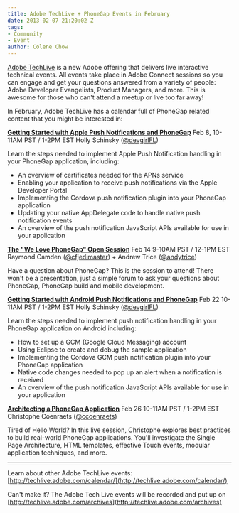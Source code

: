 ```yaml
---
title: Adobe TechLive + PhoneGap Events in February
date: 2013-02-07 21:20:02 Z
tags:
- Community
- Event
author: Colene Chow
---
```


[Adobe TechLive](http://techlive.adobe.com) is a new Adobe offering that delivers live interactive technical events. All events take place in Adobe Connect sessions so you can engage and get your questions answered from a variety of people: Adobe Developer Evangelists, Product Managers, and more. This is awesome for those who can't attend a meetup or live too far away!

In February, Adobe TechLive has a calendar full of PhoneGap related content that you might be interested in:

**[Getting Started with Apple Push Notifications and PhoneGap](http://techlive.adobe.com/ai1ec_event/getting-started-with-apple-push-notifications-and-phonegap/?instance_id=692)**
Feb 8, 10-11AM PST / 1-2PM EST
Holly Schinsky ([@devgirlFL](http://twitter.com/devgirlFL))

Learn the steps needed to implement Apple Push Notification handling in your PhoneGap application, including:

- An overview of certificates needed for the APNs service
- Enabling your application to receive push notifications via the Apple Developer Portal
- Implementing the Cordova push notification plugin into your PhoneGap application
- Updating your native AppDelegate code to handle native push notification events
- An overview of the push notification JavaScript APIs available for use in your application

**[The "We Love PhoneGap" Open Session](http://techlive.adobe.com/ai1ec_event/the-we-love-phonegap-open-session/?instance_id=670)**
Feb 14 9-10AM PST / 12-1PM EST
Raymond Camden ([@cfjedimaster](http://twitter.com/cfjedimaster)) + Andrew Trice ([@andytrice](http://twitter.com/andytrice))

Have a question about PhoneGap? This is the session to attend! There won't be a presentation, just a simple forum to ask your questions about PhoneGap, PhoneGap build and mobile development.

**[Getting Started with Android Push Notifications and PhoneGap](http://techlive.adobe.com/ai1ec_event/getting-started-with-android-push-notifications-and-phonegap/?instance_id=694)**
Feb 22 10-11AM PST / 1-2PM EST
Holly Schinsky ([@devgirlFL](http://twitter.com/devgirlFL))

Learn the steps needed to implement push notification handling in your PhoneGap application on Android including:

- How to set up a GCM (Google Cloud Messaging) account
- Using Eclipse to create and debug the sample application
- Implementing the Cordova GCM push notification plugin into your PhoneGap application
- Native code changes needed to pop up an alert when a notification is received
- An overview of the push notification JavaScript APIs available for use in your application

**[Architecting a PhoneGap Application](http://techlive.adobe.com/ai1ec_event/getting-started-with-android-push-notifications-and-phonegap/?instance_id=694)**
Feb 26 10-11AM PST / 1-2PM EST
Christophe Coenraets ([@ccoenraets](http://twitter.com/ccoenraets))

Tired of Hello World?  In this live session, Christophe explores best practices to build real-world PhoneGap applications. You'll investigate the Single Page Architecture, HTML templates, effective Touch events, modular application techniques, and more.

---

Learn about other Adobe TechLive events: [http://techlive.adobe.com/calendar/](http://techlive.adobe.com/calendar/)

Can't make it? The Adobe Tech Live events will be recorded and put up on [http://techlive.adobe.com/archives](http://techlive.adobe.com/archives)
